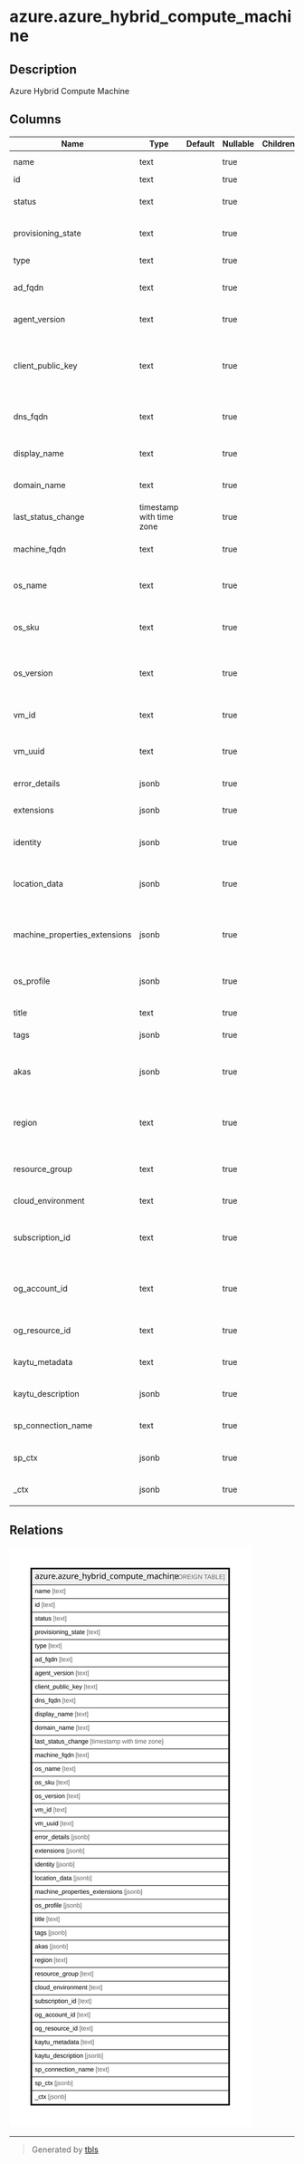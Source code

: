 # azure.azure_hybrid_compute_machine

## Description

Azure Hybrid Compute Machine

## Columns

| Name | Type | Default | Nullable | Children | Parents | Comment |
| ---- | ---- | ------- | -------- | -------- | ------- | ------- |
| name | text |  | true |  |  | The name of the resource. |
| id | text |  | true |  |  | The resource ID. |
| status | text |  | true |  |  | The status of the hybrid machine agent. |
| provisioning_state | text |  | true |  |  | The provisioning state of the hybrid machine. |
| type | text |  | true |  |  | The type of the resource. |
| ad_fqdn | text |  | true |  |  | Specifies the AD fully qualified display name. |
| agent_version | text |  | true |  |  | The hybrid machine agent full version. |
| client_public_key | text |  | true |  |  | Public Key that the client provides to be used during initial resource onboarding. |
| dns_fqdn | text |  | true |  |  | Specifies the DNS fully qualified display name. |
| display_name | text |  | true |  |  | Specifies the hybrid machine display name. |
| domain_name | text |  | true |  |  | Specifies the Windows domain name. |
| last_status_change | timestamp with time zone |  | true |  |  | The time of the last status change. |
| machine_fqdn | text |  | true |  |  | Specifies the hybrid machine FQDN. |
| os_name | text |  | true |  |  | The Operating System running on the hybrid machine. |
| os_sku | text |  | true |  |  | Specifies the Operating System product SKU. |
| os_version | text |  | true |  |  | The version of Operating System running on the hybrid machine. |
| vm_id | text |  | true |  |  | Specifies the hybrid machine unique ID. |
| vm_uuid | text |  | true |  |  | Specifies the Arc Machine's unique SMBIOS ID. |
| error_details | jsonb |  | true |  |  | Details about the error state. |
| extensions | jsonb |  | true |  |  | The extensions of the compute machine. |
| identity | jsonb |  | true |  |  | The identity of the compute machine. |
| location_data | jsonb |  | true |  |  | The metadata pertaining to the geographic location of the resource. |
| machine_properties_extensions | jsonb |  | true |  |  | The machine properties extensions of the compute machine. |
| os_profile | jsonb |  | true |  |  | Specifies the operating system settings for the hybrid machine. |
| title | text |  | true |  |  | Title of the resource. |
| tags | jsonb |  | true |  |  | A map of tags for the resource. |
| akas | jsonb |  | true |  |  | Array of globally unique identifier strings (also known as) for the resource. |
| region | text |  | true |  |  | The Azure region/location in which the resource is located. |
| resource_group | text |  | true |  |  | The resource group which holds this resource. |
| cloud_environment | text |  | true |  |  | The Azure Cloud Environment. |
| subscription_id | text |  | true |  |  | The Azure Subscription ID in which the resource is located. |
| og_account_id | text |  | true |  |  | The Platform Account ID in which the resource is located. |
| og_resource_id | text |  | true |  |  | The unique ID of the resource in opengovernance. |
| kaytu_metadata | text |  | true |  |  | Platform Metadata of the Azure resource. |
| kaytu_description | jsonb |  | true |  |  | The full model description of the resource |
| sp_connection_name | text |  | true |  |  | Steampipe connection name. |
| sp_ctx | jsonb |  | true |  |  | Steampipe context in JSON form. |
| _ctx | jsonb |  | true |  |  | Steampipe context in JSON form. |

## Relations

![er](azure.azure_hybrid_compute_machine.svg)

---

> Generated by [tbls](https://github.com/k1LoW/tbls)
